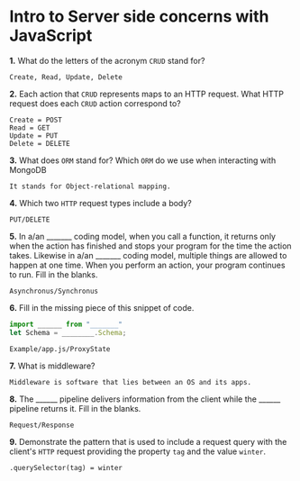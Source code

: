 # Intro to Server side concerns with JavaScript

**1.** What do the letters of the acronym `CRUD` stand for?
<!-- enter you answer in the space below -->
```
Create, Read, Update, Delete
```
**2.** Each action that `CRUD` represents maps to an HTTP request. What HTTP request does each `CRUD` action correspond to?
<!-- enter you answer in the space below -->
```
Create = POST
Read = GET
Update = PUT
Delete = DELETE
```
**3.** What does `ORM` stand for? Which `ORM` do we use when interacting with MongoDB
<!-- enter you answer in the space below -->
```
It stands for Object-relational mapping. 
```
**4.** Which two `HTTP` request types include a body?
<!-- enter you answer in the space below -->
```
PUT/DELETE
```
**5.** In a/an _______ coding model, when you call a function, it returns only when the action has finished and stops your program for the time the action takes. Likewise in a/an _______ coding model, multiple things are allowed to happen at one time. When you perform an action, your program continues to run.  Fill in the blanks.
<!-- enter you answer in the space below -->
```
Asynchronus/Synchronus
```

**6.** Fill in the missing piece of this snippet of code.
```js
import ______ from "_______"
let Schema = ________.Schema;
```
<!-- enter you answer in the space below -->
```
Example/app.js/ProxyState
```
**7.** What is middleware?
<!-- enter you answer in the space below -->
```
Middleware is software that lies between an OS and its apps. 
```
**8.** The ______ pipeline delivers information from the client while the ______ pipeline returns it. Fill in the blanks. 
<!-- enter you answer in the space below -->
```
Request/Response
```
**9.** 
Demonstrate the pattern that is used to include a request query with the client's `HTTP` request providing the property `tag` and the value `winter`.
<!-- enter you answer in the space below -->
```
.querySelector(tag) = winter
```